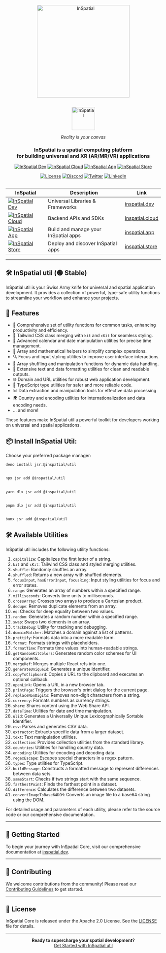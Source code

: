<div align="center">
    <picture>
        <source media="(prefers-color-scheme: dark)" srcset="https://inspatial-storage.s3.eu-west-2.amazonaws.com/media/icon-brutal-light.svg">
        <source media="(prefers-color-scheme: light)" srcset="https://inspatial-storage.s3.eu-west-2.amazonaws.com/media/icon-brutal-dark.svg">
        <img src="https://inspatial-storage.s3.eu-west-2.amazonaws.com/media/icon-brutal-dark.svg" alt="InSpatial" width="300">
    </picture>

<br>
   <br>

<p align="center">
    <picture>
        <source media="(prefers-color-scheme: dark)" srcset="https://inspatial-storage.s3.eu-west-2.amazonaws.com/media/logo-light.svg">
        <source media="(prefers-color-scheme: light)" srcset="https://inspatial-storage.s3.eu-west-2.amazonaws.com/media/logo-dark.svg">
        <img src="https://inspatial-storage.s3.eu-west-2.amazonaws.com/media/logo-dark.svg" height="75" alt="InSpatial">
    </picture>
</p>

_Reality is your canvas_

<h3 align="center">
  InSpatial is a spatial computing platform <br> for building universal and XR (AR/MR/VR) applications
</h3>

[![InSpatial Dev](https://inspatial-storage.s3.eu-west-2.amazonaws.com/media/dev-badge.svg)](https://www.inspatial.dev)
[![InSpatial Cloud](https://inspatial-storage.s3.eu-west-2.amazonaws.com/media/cloud-badge.svg)](https://www.inspatial.cloud)
[![InSpatial App](https://inspatial-storage.s3.eu-west-2.amazonaws.com/media/app-badge.svg)](https://www.inspatial.app)
[![InSpatial Store](https://inspatial-storage.s3.eu-west-2.amazonaws.com/media/store-badge.svg)](https://www.inspatial.store)

[![License](https://img.shields.io/badge/license-Apache%202.0-blue.svg)](https://opensource.org/licenses/Apache-2.0)
[![Discord](https://img.shields.io/badge/discord-join_us-5a66f6.svg?style=flat-square)](https://discord.gg/inspatiallabs)
[![Twitter](https://img.shields.io/badge/twitter-follow_us-1d9bf0.svg?style=flat-square)](https://twitter.com/inspatiallabs)
[![LinkedIn](https://img.shields.io/badge/linkedin-connect_with_us-0a66c2.svg?style=flat-square)](https://www.linkedin.com/company/inspatiallabs)

</div>

## 

<div align="center">

| InSpatial                                                                                                                     | Description                          | Link                                           |
| ----------------------------------------------------------------------------------------------------------------------------- | ------------------------------------ | ---------------------------------------------- |
| [![InSpatial Dev](https://inspatial-storage.s3.eu-west-2.amazonaws.com/media/dev-badge.svg)](https://www.inspatial.dev)       | Universal Libraries & Frameworks          | [inspatial.dev](https://www.inspatial.dev)     |
| [![InSpatial Cloud](https://inspatial-storage.s3.eu-west-2.amazonaws.com/media/cloud-badge.svg)](https://www.inspatial.cloud) | Backend APIs and SDKs                | [inspatial.cloud](https://www.inspatial.cloud) |
| [![InSpatial App](https://inspatial-storage.s3.eu-west-2.amazonaws.com/media/app-badge.svg)](https://www.inspatial.app)       | Build and manage your InSpatial apps | [inspatial.app](https://www.inspatial.app)     |
| [![InSpatial Store](https://inspatial-storage.s3.eu-west-2.amazonaws.com/media/store-badge.svg)](https://www.inspatial.store) | Deploy and discover InSpatial apps   | [inspatial.store](https://www.inspatial.store) |

</div>

---

## 🛠️ InSpatial util (🟢 Stable)

InSpatial util is your Swiss Army knife for universal and spatial application development. It provides a collection of powerful, type-safe utility functions to streamline your workflow and enhance your projects.

## 🚀 Features

- 🧰 Comprehensive set of utility functions for common tasks, enhancing productivity and efficiency.
- 🎨 Tailwind CSS class merging with `kit` and `cKit` for seamless styling.
- 📅 Advanced calendar and date manipulation utilities for precise time management.
- 🔢 Array and mathematical helpers to simplify complex operations.
- 🔍 Focus and input styling utilities to improve user interface interactions.
- 🔀 Array shuffling and manipulation functions for dynamic data handling.
- 📄 Extensive text and data formatting utilities for clean and readable outputs.
- 🌐 Domain and URL utilities for robust web application development.
- 🔧 TypeScript type utilities for safer and more reliable code.
- 📊 Data extraction and manipulation tools for effective data processing.
- 🌍 Country and encoding utilities for internationalization and data encoding needs.
- ... and more!

These features make InSpatial util a powerful toolkit for developers working on universal and spatial applications.



## 📦 Install InSpatial Util:

Choose your preferred package manager:

```bash
deno install jsr:@inspatial/util
```

## 

```bash
npx jsr add @inspatial/util
```

## 

```bash
yarn dlx jsr add @inspatial/util
```

## 

```bash
pnpm dlx jsr add @inspatial/util
```

## 

```bash
bunx jsr add @inspatial/util
```


## 🛠️ Available Utilities

InSpatial util includes the following utility functions:

1. `capitalize`: Capitalizes the first letter of a string.
2. `kit` and `cKit`: Tailwind CSS class and styled merging utilities.
3. `shuffle`: Randomly shuffles an array.
4. `shuffled`: Returns a new array with shuffled elements.
5. `focusInput`, `hasErrorInput`, `focusRing`: Input styling utilities for focus and error states.
6. `range`: Generates an array of numbers within a specified range.
7. `milliseconds`: Converts time units to milliseconds.
8. `crossArray`: Crosses two arrays to produce a Cartesian product.
9. `dedupe`: Removes duplicate elements from an array.
10. `eq`: Checks for deep equality between two values.
11. `random`: Generates a random number within a specified range.
12. `swap`: Swaps two elements in an array.
13. `trackDebug`: Utility for tracking and debugging.
14. `domainMatcher`: Matches a domain against a list of patterns.
15. `prettify`: Formats data into a more readable form.
16. `format`: Formats strings with placeholders.
17. `formatTime`: Formats time values into human-readable strings.
18. `getRandomKitColors`: Generates random color schemes for UI components.
19. `mergeRef`: Merges multiple React refs into one.
20. `generateUniqueId`: Generates a unique identifier.
21. `copyToClipboard`: Copies a URL to the clipboard and executes an optional callback.
22. `openLink`: Opens a URL in a new browser tab.
23. `printPage`: Triggers the browser's print dialog for the current page.
24. `replaceNonDigits`: Removes non-digit characters from a string.
25. `currency`: Formats numbers as currency strings.
26. `share`: Shares content using the Web Share API.
27. `dateTime`: Utilities for date and time manipulation.
28. `ulid`: Generates a Universally Unique Lexicographically Sortable Identifier.
29. `csv`: Parses and generates CSV data.
30. `extractor`: Extracts specific data from a larger dataset.
31. `text`: Text manipulation utilities.
32. `collection`: Provides collection utilities from the standard library.
33. `countries`: Utilities for handling country data.
34. `encoding`: Utilities for encoding and decoding data.
35. `regexEscape`: Escapes special characters in a regex pattern.
36. `types`: Type utilities for TypeScript.
37. `buildMessage`: Constructs a formatted message to represent differences between data sets.
38. `sameStart`: Checks if two strings start with the same sequence.
39. `farthestPoint`: Finds the farthest point in a dataset.
40. `difference`: Calculates the difference between two datasets.
41. `convertImageToBase64DOM`: Converts an image file to a base64 string using the DOM.

For detailed usage and parameters of each utility, please refer to the source code or our comprehensive documentation.

---

## 🚀 Getting Started

To begin your journey with InSpatial Core, visit our comprehensive documentation at [inspatial.dev](https://www.inspatial.dev).

---

## 🤝 Contributing

We welcome contributions from the community! Please read our [Contributing Guidelines](CONTRIBUTING.md) to get started.

---

## 📄 License

InSpatial Core is released under the Apache 2.0 License. See the [LICENSE](LICENSE) file for details.

---

<div align="center">
  <strong>Ready to supercharge your spatial development?</strong>
  <br>
  <a href="https://www.inspatial.dev">Get Started with InSpatial util</a>
</div>
